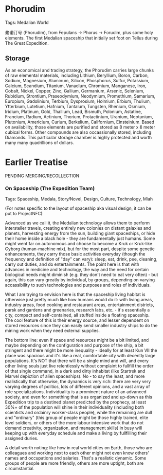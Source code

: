 # Phorudim

Tags: Medalian World

弗诺汀号 (Phorudim), from Fepulans -> Phorus -> Forudim, plus some holy elements. The first Medalian spaceship that initially set foot on Tellus during The Great Expedition.

## Storage

As an economical and trading strategy, the Phorudim carries large chunks of raw elemental materials, including Lithium, Beryllium, Boron, Carbon, Sodium, Magnesium, Aluminum, Silicon, Phosphorus, Sulfur, Potassium, Calcium, Scandium, Titanium, Vanadium, Chromium, Manganese, Iron, Cobalt, Nickel, Copper, Zinc, Gallium, Germanium, Arsenic, Selenium, Rubidium, Strontium, Praseodymium, Neodymium, Promethium, Samarium, Europium, Gadolinium, Terbium, Dysprosium, Holmium, Erbium, Thulium, Ytterbium, Lutetium, Hafnium, Tantalum, Tungsten, Rhenium, Osmium, Iridium, Platinum, Gold, Thallium, Lead, Bismuth, Polonium, Astatine, Francium, Radium, Actinium, Thorium, Protactinium, Uranium, Neptunium, Plutonium, Americium, Curium, Berkelium, Californium, Einsteinium. Based on availability, those elements are purified and stored as 8 meter x 8 meter cubical forms. Other compounds are also occassionally stored, including Diamonds. This particular storage chamber is highly protected and worth many many quadrillions of dollars.

# Earlier Treatise

PENDING MERGING/RECOLLECTION

### On Spaceship (The Expedition Team)

Tags: Spaceship, Medala, Story/Novel, Design, Culture, Technology, Miah

(For notes specific to the layout of spaceship aka visual design, it can be put to ProjectNFC)

Advanced as we call it, the Medalian technology allows them to perform intersteller travels, creating entirely new colonies on distant galaxies and planets, harvesting energy from the sun, building giant spaceships, or hide their home inside a black hole - they are fundamentally just humans. Some might went far on autonomous and choose to become a Kruk or Kruk-like Cyborg (human-machine mix), but for the most part, despite some genetic enhancements, they carry those basic activities everyday (though the frequency and definition of "day" can vary): sleep, eat, drink, pee, cleaning, carry out duties, and do entertainments. The point here is that with advances in medicine and technology, the way and the need for certain biological needs might diminish (e.g. they don't need to eat very often) - but again, this can vary greatly by individual, by groups, depending on varying accassibility to such technologies and purposes and roles of individuals. 

What I am trying to envision here is that the spaceship living habitat is otherwise just pretty much like how humans would do it: with living areas, industry areas, food cooking and restaurant areas, entertainment districts, parsk and gardens and greenaries, research labs, etc. - it's essentially a city, compact and self-contained, all stuffed inside a floating spaceship. The cool feature of this is their energy source, and lesser dependent on stored resources since they can easily send smaller industry ships to do the mining work when they need external supplies.

The bottom line: even if space and resources might be a bit limited, and maybe depending on the configuration and purpose of the ship, a bit stringent and there might be more inequality - ideally for at least Kun VII the place was spacious and it's like a real, comfortable city with decently large populations. It's NOT that there will be a single mind and will, and every other living souls just live relentlessly without complaint to fullfill the order of that single command, in a dark and dirty inhabitat (like Startrek and Marvel depiction of alien spaceships). No - to say the least, and more realistically that otherwise, the dynamics is very rich: there are very very varying degrees of politics, lots of different opinions, and a vast array of role specializations. Individuality is a prominent nature of an advanced society, and even for something that is as organized and up-down as this Expedition trip to a destined planet predicted by the prophecy, at least 30%+ of the population will shine in their individuality (including both scientists and ordainry worker-class people), while the remaining are dull and "ordinary" (this group of people might be those highly trained, elite level soldiers, or others of the more labour intensive work that do not demand creativity, organization, and management skills) in busy will keeping up with everyday schedule and make a living by fullfilling their assigned duries.

A detail worth noting: like how in real world cities on Earth, those who are colleagues and working next to each other might not even know others' names and occupations and salaries. That's a realistic dynamic. Some groups of people are more friendly, others are more uptight, both are circumstantial.